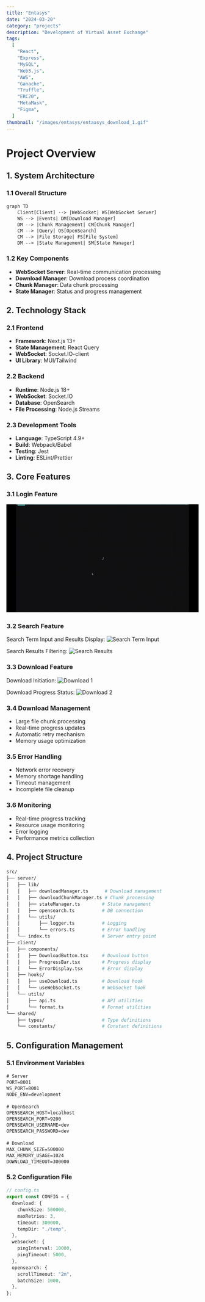 ```yaml
---
title: "Entasys"
date: "2024-03-20"
category: "projects"
description: "Development of Virtual Asset Exchange"
tags:
  [
    "React",
    "Express",
    "MySQL",
    "Web3.js",
    "AWS",
    "Ganache",
    "Truffle",
    "ERC20",
    "MetaMask",
    "Figma",
  ]
thumbnail: "/images/entasys/entaasys_download_1.gif"
---
```


# Project Overview

## 1. System Architecture

### 1.1 Overall Structure

```mermaid
graph TD
    Client[Client] --> |WebSocket| WS[WebSocket Server]
    WS --> |Events| DM[Download Manager]
    DM --> |Chunk Management| CM[Chunk Manager]
    CM --> |Query| OS[OpenSearch]
    CM --> |File Storage| FS[File System]
    DM --> |State Management| SM[State Manager]
```

### 1.2 Key Components

- **WebSocket Server**: Real-time communication processing
- **Download Manager**: Download process coordination
- **Chunk Manager**: Data chunk processing
- **State Manager**: Status and progress management

## 2. Technology Stack

### 2.1 Frontend

- **Framework**: Next.js 13+
- **State Management**: React Query
- **WebSocket**: Socket.IO-client
- **UI Library**: MUI/Tailwind

### 2.2 Backend

- **Runtime**: Node.js 18+
- **WebSocket**: Socket.IO
- **Database**: OpenSearch
- **File Processing**: Node.js Streams

### 2.3 Development Tools

- **Language**: TypeScript 4.9+
- **Build**: Webpack/Babel
- **Testing**: Jest
- **Linting**: ESLint/Prettier

## 3. Core Features

### 3.1 Login Feature

![Login Screen](/images/entasys/entaasys_login.gif)

### 3.2 Search Feature

Search Term Input and Results Display:
![Search Term Input](/images/entasys/entaasys_search_term.gif)

Search Results Filtering:
![Search Results](/images/entasys/entaasys_search.gif)

### 3.3 Download Feature

Download Initiation:
![Download 1](/images/entasys/entaasys_download_1.gif)

Download Progress Status:
![Download 2](/images/entasys/entaasys_download_2.gif)

### 3.4 Download Management

- Large file chunk processing
- Real-time progress updates
- Automatic retry mechanism
- Memory usage optimization

### 3.5 Error Handling

- Network error recovery
- Memory shortage handling
- Timeout management
- Incomplete file cleanup

### 3.6 Monitoring

- Real-time progress tracking
- Resource usage monitoring
- Error logging
- Performance metrics collection

## 4. Project Structure

```bash
src/
├── server/
│   ├── lib/
│   │   ├── downloadManager.ts      # Download management
│   │   ├── downloadChunkManager.ts # Chunk processing
│   │   ├── stateManager.ts        # State management
│   │   ├── opensearch.ts          # DB connection
│   │   └── utils/
│   │       ├── logger.ts          # Logging
│   │       └── errors.ts          # Error handling
│   └── index.ts                   # Server entry point
├── client/
│   ├── components/
│   │   ├── DownloadButton.tsx     # Download button
│   │   ├── ProgressBar.tsx        # Progress display
│   │   └── ErrorDisplay.tsx       # Error display
│   ├── hooks/
│   │   ├── useDownload.ts         # Download hook
│   │   └── useWebSocket.ts        # WebSocket hook
│   └── utils/
│       ├── api.ts                 # API utilities
│       └── format.ts              # Format utilities
└── shared/
    ├── types/                     # Type definitions
    └── constants/                 # Constant definitions
```

## 5. Configuration Management

### 5.1 Environment Variables

```env
# Server
PORT=8001
WS_PORT=8001
NODE_ENV=development

# OpenSearch
OPENSEARCH_HOST=localhost
OPENSEARCH_PORT=9200
OPENSEARCH_USERNAME=dev
OPENSEARCH_PASSWORD=dev

# Download
MAX_CHUNK_SIZE=500000
MAX_MEMORY_USAGE=1024
DOWNLOAD_TIMEOUT=300000
```

### 5.2 Configuration File

```typescript
// config.ts
export const CONFIG = {
  download: {
    chunkSize: 500000,
    maxRetries: 3,
    timeout: 300000,
    tempDir: "./temp",
  },
  websocket: {
    pingInterval: 10000,
    pingTimeout: 5000,
  },
  opensearch: {
    scrollTimeout: "2m",
    batchSize: 1000,
  },
};
```
